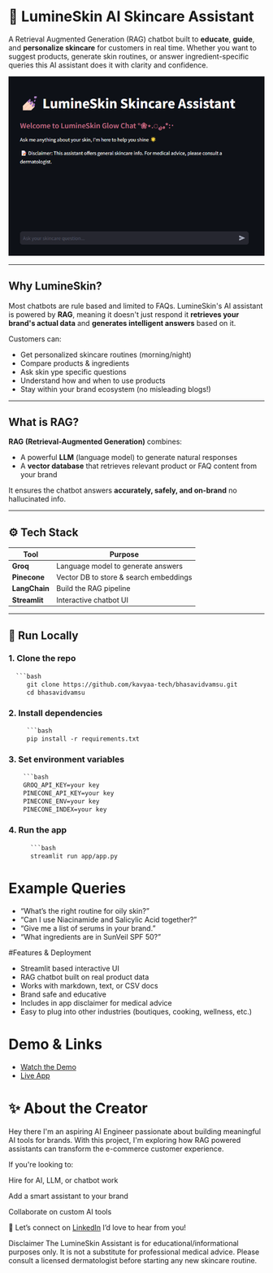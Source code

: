 # 💅 LumineSkin AI Skincare Assistant

A Retrieval Augmented Generation (RAG) chatbot built to **educate**, **guide**, and **personalize skincare** for customers in real time. Whether you want to suggest products, generate skin routines, or answer ingredient-specific queries this AI assistant does it with clarity and confidence.

![LumineSkin Demo](ui.png)

---

## Why LumineSkin?

Most chatbots are rule based and limited to FAQs. LumineSkin's AI assistant is powered by **RAG**, meaning it doesn't just respond it **retrieves your brand's actual data** and **generates intelligent answers** based on it.

Customers can:
- Get personalized skincare routines (morning/night)
- Compare products & ingredients
- Ask skin ype specific questions
- Understand how and when to use products
- Stay within your brand ecosystem (no misleading blogs!)

---

## What is RAG?

**RAG (Retrieval-Augmented Generation)** combines:
- A powerful **LLM** (language model) to generate natural responses
- A **vector database** that retrieves relevant product or FAQ content from your brand

It ensures the chatbot answers **accurately, safely, and on-brand** no hallucinated info.

---

## ⚙️ Tech Stack

| Tool        | Purpose                              |
|-------------|--------------------------------------|
| **Groq** | Language model to generate answers   |
| **Pinecone**   | Vector DB to store & search embeddings |
| **LangChain**  | Build the RAG pipeline              |
| **Streamlit**  | Interactive chatbot UI              |

---

## 🚀 Run Locally

### 1. Clone the repo
      ```bash
         git clone https://github.com/kavyaa-tech/bhasavidvamsu.git
         cd bhasavidvamsu

### 2. Install dependencies
         ```bash
         pip install -r requirements.txt

 ### 3. Set environment variables
        ```bash      
        GROQ_API_KEY=your key
        PINECONE_API_KEY=your key
        PINECONE_ENV=your key
        PINECONE_INDEX=your key

### 4. Run the app
          ```bash
          streamlit run app/app.py


# Example Queries
- “What’s the right routine for oily skin?”
- “Can I use Niacinamide and Salicylic Acid together?”
- “Give me a list of serums in your brand.”
- “What ingredients are in SunVeil SPF 50?”

#Features & Deployment
- Streamlit based interactive UI
- RAG chatbot built on real product data
- Works with markdown, text, or CSV docs
- Brand safe and educative
- Includes in app disclaimer for medical advice
- Easy to plug into other industries (boutiques, cooking, wellness, etc.)

# Demo & Links
- [Watch the Demo](https://www.linkedin.com/posts/kavya-dataprofessional_ai-chatbots-llm-activity-7348969624929038340-fD1h?utm_source=share&utm_medium=member_desktop&rcm=ACoAAE1tJxUBss09XucC0pq4zYt1UvllexDQLiQ)
- [Live App](https://lumineskin-ai.streamlit.app/)

# ✨ About the Creator
Hey there I'm an aspiring AI Engineer passionate about building meaningful AI tools for brands. With this project, I'm exploring how RAG powered assistants can transform the e-commerce customer experience.

If you're looking to:

Hire for AI, LLM, or chatbot work

Add a smart assistant to your brand

Collaborate on custom AI tools

📩 Let’s connect on [LinkedIn](https://www.linkedin.com/in/kavya-dataprofessional/) I’d love to hear from you!


Disclaimer
The LumineSkin Assistant is for educational/informational purposes only. It is not a substitute for professional medical advice. Please consult a licensed dermatologist before starting any new skincare routine.






